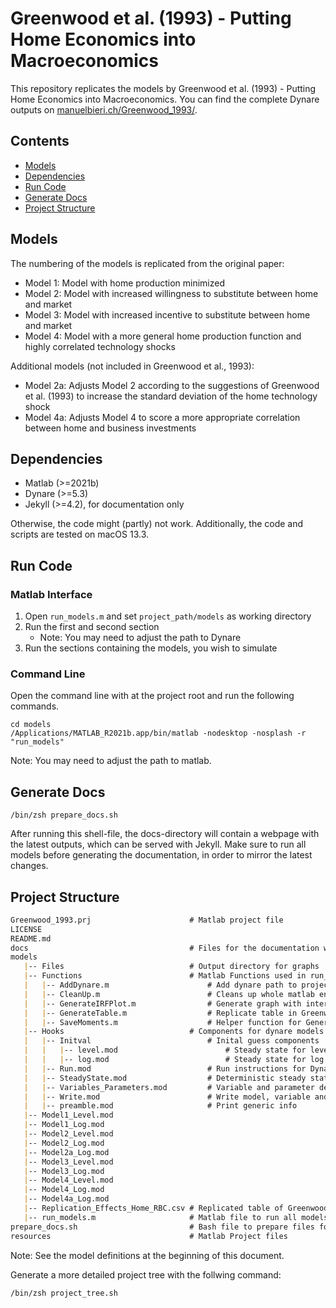 # Greenwood et al. (1993) - Putting Home Economics into Macroeconomics

This repository replicates the models by Greenwood et al. (1993) - Putting Home Economics into Macroeconomics. You can find the complete
Dynare outputs on [manuelbieri.ch/Greenwood_1993/](https://manuelbieri.ch/Greenwood_1993/).

## Contents
- [Models](#models)
- [Dependencies](#dependencies)
- [Run Code](#run-code)
- [Generate Docs](#generate-docs)
- [Project Structure](#project-structure)

## Models


The numbering of the models is replicated from the original paper:

- Model 1: Model with home production minimized
- Model 2: Model with increased willingness to substitute between home and market
- Model 3: Model with increased incentive to substitute between home and market
- Model 4: Model with a more general home production function and highly correlated technology shocks

Additional models (not included in Greenwood et al., 1993):

- Model 2a: Adjusts Model 2 according to the suggestions of Greenwood et al. (1993) to increase the standard deviation of the home technology shock
- Model 4a: Adjusts Model 4 to score a more appropriate correlation between home and business investments

## Dependencies
- Matlab (>=2021b)
- Dynare (>=5.3)
- Jekyll (>=4.2), for documentation only

Otherwise, the code might (partly) not work. Additionally, the code and scripts are tested on macOS 13.3.

## Run Code

### Matlab Interface

1. Open ```run_models.m``` and set `project_path/models` as working directory
2. Run the first and second section
    - Note: You may need to adjust the path to Dynare
3. Run the sections containing the models, you wish to simulate

### Command Line

Open the command line with at the project root and run the following commands.
```shell
cd models
/Applications/MATLAB_R2021b.app/bin/matlab -nodesktop -nosplash -r "run_models"
```
Note: You may need to adjust the path to matlab.

## Generate Docs
```shell
/bin/zsh prepare_docs.sh
```
After running this shell-file, the docs-directory will contain a webpage with the latest outputs, which can be served with
Jekyll. Make sure to run all models before generating the documentation, in order to mirror the latest changes.

## Project Structure

```markdown
Greenwood_1993.prj                      # Matlab project file
LICENSE
README.md
docs                                    # Files for the documentation website
models
   |-- Files                            # Output directory for graphs
   |-- Functions                        # Matlab Functions used in run_models.m
   |   |-- AddDynare.m                      # Add dynare path to project path
   |   |-- CleanUp.m                        # Cleans up whole matlab environment
   |   |-- GenerateIRFPlot.m                # Generate graph with interesting IRFs
   |   |-- GenerateTable.m                  # Replicate table in Greenwood et al. (1993)
   |   |-- SaveMoments.m                    # Helper function for GenerateTable.m
   |-- Hooks                            # Components for dynare models (reusable)
   |   |-- Initval                          # Inital guess components
   |   |   |-- level.mod                        # Steady state for level models
   |   |   |-- log.mod                          # Steady state for log models
   |   |-- Run.mod                          # Run instructions for Dynare
   |   |-- SteadyState.mod                  # Deterministic steady state
   |   |-- Variables_Parameters.mod         # Variable and parameter definitions
   |   |-- Write.mod                        # Write model, variable and parameter definitions to latex
   |   |-- preamble.mod                     # Print generic info
   |-- Model1_Level.mod
   |-- Model1_Log.mod
   |-- Model2_Level.mod
   |-- Model2_Log.mod
   |-- Model2a_Log.mod
   |-- Model3_Level.mod
   |-- Model3_Log.mod
   |-- Model4_Level.mod
   |-- Model4_Log.mod
   |-- Model4a_Log.mod
   |-- Replication_Effects_Home_RBC.csv # Replicated table of Greenwood et al. (1993)
   |-- run_models.m                     # Matlab file to run all models and functions
prepare_docs.sh                         # Bash file to prepare files for documentation website
resources                               # Matlab Project files
```
Note: See the model definitions at the beginning of this document.

Generate a more detailed project tree with the follwing command:
```shell
/bin/zsh project_tree.sh
```
